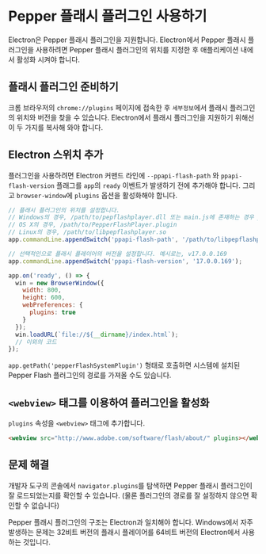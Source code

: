 ﻿# Pepper 플래시 플러그인 사용하기

Electron은 Pepper 플래시 플러그인을 지원합니다. Electron에서 Pepper 플래시
플러그인을 사용하려면 Pepper 플래시 플러그인의 위치를 지정한 후 애플리케이션 내에서
활성화 시켜야 합니다.

## 플래시 플러그인 준비하기

크롬 브라우저의 `chrome://plugins` 페이지에 접속한 후 `세부정보`에서 플래시
플러그인의 위치와 버전을 찾을 수 있습니다. Electron에서 플래시 플러그인을 지원하기
위해선 이 두 가지를 복사해 와야 합니다.

## Electron 스위치 추가

플러그인을 사용하려면 Electron 커맨드 라인에 `--ppapi-flash-path` 와
`ppapi-flash-version` 플래그를 `app`의 `ready` 이벤트가 발생하기 전에 추가해야
합니다. 그리고 `browser-window`에 `plugins` 옵션을 활성화해야 합니다.

```javascript
// 플래시 플러그인의 위치를 설정합니다.
// Windows의 경우, /path/to/pepflashplayer.dll 또는 main.js에 존재하는 경우 pepflashplayer.dll
// OS X의 경우, /path/to/PepperFlashPlayer.plugin
// Linux의 경우, /path/to/libpepflashplayer.so
app.commandLine.appendSwitch('ppapi-flash-path', '/path/to/libpepflashplayer.so');

// 선택적인으로 플래시 플레이어의 버전을 설정합니다. 예시로는, v17.0.0.169
app.commandLine.appendSwitch('ppapi-flash-version', '17.0.0.169');

app.on('ready', () => {
  win = new BrowserWindow({
    width: 800,
    height: 600,
    webPreferences: {
      plugins: true
    }
  });
  win.loadURL(`file://${__dirname}/index.html`);
  // 이외의 코드
});
```

`app.getPath('pepperFlashSystemPlugin')` 형태로 호출하면 시스템에 설치된 Pepper
Flash 플러그인의 경로를 가져올 수도 있습니다.

## `<webview>` 태그를 이용하여 플러그인을 활성화

`plugins` 속성을 `<webview>` 태그에 추가합니다.

```html
<webview src="http://www.adobe.com/software/flash/about/" plugins></webview>
```

## 문제 해결

개발자 도구의 콘솔에서 `navigator.plugins`를 탐색하면 Pepper 플래시 플러그인이 잘
로드되었는지를 확인할 수 있습니다. (물론 플러그인의 경로를 잘 설정하지 않으면 확인할
수 없습니다)

Pepper 플래시 플러그인의 구조는 Electron과 일치해야 합니다. Windows에서 자주
발생하는 문제는 32비트 버전의 플래시 플레이어를 64비트 버전의 Electron에서 사용하는
것입니다.
